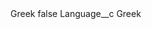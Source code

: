 <?xml version="1.0" encoding="UTF-8"?>
<CustomMetadata xmlns="http://soap.sforce.com/2006/04/metadata" xmlns:xsi="http://www.w3.org/2001/XMLSchema-instance" xmlns:xsd="http://www.w3.org/2001/XMLSchema">
    <label>Greek</label>
    <protected>false</protected>
    <values>
        <field>Language__c</field>
        <value xsi:type="xsd:string">Greek</value>
    </values>
</CustomMetadata>
